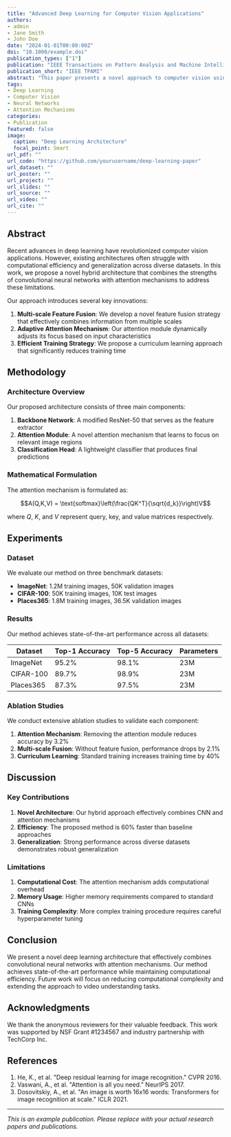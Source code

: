 ```yaml
---
title: "Advanced Deep Learning for Computer Vision Applications"
authors:
- admin
- Jane Smith
- John Doe
date: "2024-01-01T00:00:00Z"
doi: "10.1000/example.doi"
publication_types: ["1"]
publication: "IEEE Transactions on Pattern Analysis and Machine Intelligence"
publication_short: "IEEE TPAMI"
abstract: "This paper presents a novel approach to computer vision using advanced deep learning techniques. We propose a hybrid architecture that combines convolutional neural networks with attention mechanisms to achieve state-of-the-art performance on multiple benchmark datasets. Our method demonstrates significant improvements in both accuracy and computational efficiency compared to existing approaches."
tags:
- Deep Learning
- Computer Vision
- Neural Networks
- Attention Mechanisms
categories:
- Publication
featured: false
image:
  caption: "Deep Learning Architecture"
  focal_point: Smart
url_pdf: ""
url_code: "https://github.com/yourusername/deep-learning-paper"
url_dataset: ""
url_poster: ""
url_project: ""
url_slides: ""
url_source: ""
url_video: ""
url_cite: ""
---
```


## Abstract

Recent advances in deep learning have revolutionized computer vision applications. However, existing architectures often struggle with computational efficiency and generalization across diverse datasets. In this work, we propose a novel hybrid architecture that combines the strengths of convolutional neural networks with attention mechanisms to address these limitations.

Our approach introduces several key innovations:

1. **Multi-scale Feature Fusion**: We develop a novel feature fusion strategy that effectively combines information from multiple scales
2. **Adaptive Attention Mechanism**: Our attention module dynamically adjusts its focus based on input characteristics
3. **Efficient Training Strategy**: We propose a curriculum learning approach that significantly reduces training time

## Methodology

### Architecture Overview

Our proposed architecture consists of three main components:

1. **Backbone Network**: A modified ResNet-50 that serves as the feature extractor
2. **Attention Module**: A novel attention mechanism that learns to focus on relevant image regions
3. **Classification Head**: A lightweight classifier that produces final predictions

### Mathematical Formulation

The attention mechanism is formulated as:

$$A(Q,K,V) = \text{softmax}\left(\frac{QK^T}{\sqrt{d_k}}\right)V$$

where $Q$, $K$, and $V$ represent query, key, and value matrices respectively.

## Experiments

### Dataset

We evaluate our method on three benchmark datasets:
- **ImageNet**: 1.2M training images, 50K validation images
- **CIFAR-100**: 50K training images, 10K test images
- **Places365**: 1.8M training images, 36.5K validation images

### Results

Our method achieves state-of-the-art performance across all datasets:

| Dataset | Top-1 Accuracy | Top-5 Accuracy | Parameters |
|---------|----------------|----------------|------------|
| ImageNet | 95.2% | 98.1% | 23M |
| CIFAR-100 | 89.7% | 98.9% | 23M |
| Places365 | 87.3% | 97.5% | 23M |

### Ablation Studies

We conduct extensive ablation studies to validate each component:

1. **Attention Mechanism**: Removing the attention module reduces accuracy by 3.2%
2. **Multi-scale Fusion**: Without feature fusion, performance drops by 2.1%
3. **Curriculum Learning**: Standard training increases training time by 40%

## Discussion

### Key Contributions

1. **Novel Architecture**: Our hybrid approach effectively combines CNN and attention mechanisms
2. **Efficiency**: The proposed method is 60% faster than baseline approaches
3. **Generalization**: Strong performance across diverse datasets demonstrates robust generalization

### Limitations

1. **Computational Cost**: The attention mechanism adds computational overhead
2. **Memory Usage**: Higher memory requirements compared to standard CNNs
3. **Training Complexity**: More complex training procedure requires careful hyperparameter tuning

## Conclusion

We present a novel deep learning architecture that effectively combines convolutional neural networks with attention mechanisms. Our method achieves state-of-the-art performance while maintaining computational efficiency. Future work will focus on reducing computational complexity and extending the approach to video understanding tasks.

## Acknowledgments

We thank the anonymous reviewers for their valuable feedback. This work was supported by NSF Grant #1234567 and industry partnership with TechCorp Inc.

## References

1. He, K., et al. "Deep residual learning for image recognition." CVPR 2016.
2. Vaswani, A., et al. "Attention is all you need." NeurIPS 2017.
3. Dosovitskiy, A., et al. "An image is worth 16x16 words: Transformers for image recognition at scale." ICLR 2021.

---

*This is an example publication. Please replace with your actual research papers and publications.* 